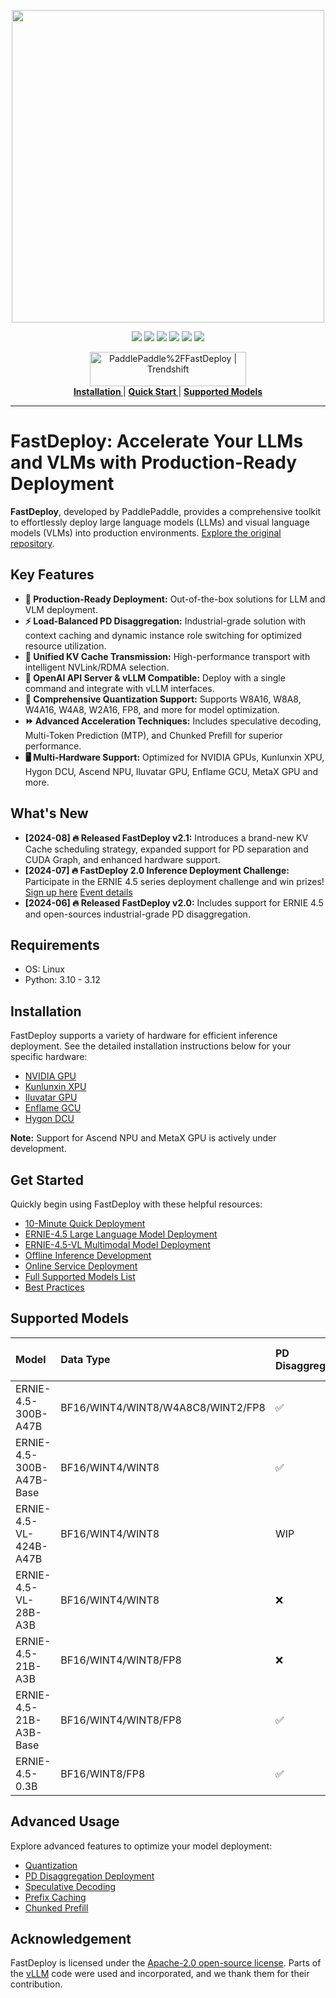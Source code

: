 <p align="center">
  <a href="https://github.com/PaddlePaddle/FastDeploy/releases"><img src="https://github.com/user-attachments/assets/42b0039f-39e3-4279-afda-6d1865dfbffb" width="500"></a>
</p>

<p align="center">
  <a href=""><img src="https://img.shields.io/badge/python-3.10-aff.svg"></a>
  <a href=""><img src="https://img.shields.io/badge/os-linux-pink.svg"></a>
  <a href="https://github.com/PaddlePaddle/FastDeploy/graphs/contributors"><img src="https://img.shields.io/github/contributors/PaddlePaddle/FastDeploy?color=9ea"></a>
  <a href="https://github.com/PaddlePaddle/FastDeploy/commits"><img src="https://img.shields.io/github/commit-activity/m/PaddlePaddle/FastDeploy?color=3af"></a>
  <a href="https://github.com/PaddlePaddle/FastDeploy/issues"><img src="https://img.shields.io/github/issues/PaddlePaddle/FastDeploy?color=9cc"></a>
  <a href="https://github.com/PaddlePaddle/FastDeploy/stargazers"><img src="https://img.shields.io/github/stars/PaddlePaddle/FastDeploy?color=ccf"></a>
</p>

<p align="center">
  <a href="https://trendshift.io/repositories/4046" target="_blank"><img src="https://trendshift.io/api/badge/repositories/4046" alt="PaddlePaddle%2FFastDeploy | Trendshift" style="width: 250px; height: 55px;" width="250" height="55"/></a>
  </br>
  <a href="https://paddlepaddle.github.io/FastDeploy/get_started/installation/nvidia_gpu/"><b> Installation </b></a> |
  <a href="https://paddlepaddle.github.io/FastDeploy/get_started/quick_start"><b> Quick Start </b></a> |
  <a href="https://paddlepaddle.github.io/FastDeploy/supported_models/"><b> Supported Models </b></a>
</p>

--------------------------------------------------------------------------------

# FastDeploy: Accelerate Your LLMs and VLMs with Production-Ready Deployment

**FastDeploy**, developed by PaddlePaddle, provides a comprehensive toolkit to effortlessly deploy large language models (LLMs) and visual language models (VLMs) into production environments.  [Explore the original repository](https://github.com/PaddlePaddle/FastDeploy).

## Key Features

*   **🚀 Production-Ready Deployment:** Out-of-the-box solutions for LLM and VLM deployment.
*   **⚡ Load-Balanced PD Disaggregation:** Industrial-grade solution with context caching and dynamic instance role switching for optimized resource utilization.
*   **🔄 Unified KV Cache Transmission:** High-performance transport with intelligent NVLink/RDMA selection.
*   **🤝 OpenAI API Server & vLLM Compatible:** Deploy with a single command and integrate with vLLM interfaces.
*   **🧮 Comprehensive Quantization Support:** Supports W8A16, W8A8, W4A16, W4A8, W2A16, FP8, and more for model optimization.
*   **⏩ Advanced Acceleration Techniques:** Includes speculative decoding, Multi-Token Prediction (MTP), and Chunked Prefill for superior performance.
*   **🖥️ Multi-Hardware Support:** Optimized for NVIDIA GPUs, Kunlunxin XPU, Hygon DCU, Ascend NPU, Iluvatar GPU, Enflame GCU, MetaX GPU and more.

## What's New

*   **[2024-08] 🔥 Released FastDeploy v2.1:** Introduces a brand-new KV Cache scheduling strategy, expanded support for PD separation and CUDA Graph, and enhanced hardware support.
*   **[2024-07] 🔥 FastDeploy 2.0 Inference Deployment Challenge:** Participate in the ERNIE 4.5 series deployment challenge and win prizes! [Sign up here](https://www.wjx.top/vm/meSsp3L.aspx#) [Event details](https://github.com/PaddlePaddle/FastDeploy/discussions/2728)
*   **[2024-06] 🔥 Released FastDeploy v2.0:** Includes support for ERNIE 4.5 and open-sources industrial-grade PD disaggregation.

## Requirements

*   OS: Linux
*   Python: 3.10 - 3.12

## Installation

FastDeploy supports a variety of hardware for efficient inference deployment.  See the detailed installation instructions below for your specific hardware:

*   [NVIDIA GPU](https://paddlepaddle.github.io/FastDeploy/get_started/installation/nvidia_gpu.md)
*   [Kunlunxin XPU](https://paddlepaddle.github.io/FastDeploy/get_started/installation/kunlunxin_xpu.md)
*   [Iluvatar GPU](https://paddlepaddle.github.io/FastDeploy/get_started/installation/iluvatar_gpu.md)
*   [Enflame GCU](https://paddlepaddle.github.io/FastDeploy/get_started/installation/Enflame_gcu.md)
*   [Hygon DCU](https://paddlepaddle.github.io/FastDeploy/get_started/installation/hygon_dcu.md)

**Note:**  Support for Ascend NPU and MetaX GPU is actively under development.

## Get Started

Quickly begin using FastDeploy with these helpful resources:

*   [10-Minute Quick Deployment](https://paddlepaddle.github.io/FastDeploy/get_started/quick_start.md)
*   [ERNIE-4.5 Large Language Model Deployment](https://paddlepaddle.github.io/FastDeploy/get_started/ernie-4.5.md)
*   [ERNIE-4.5-VL Multimodal Model Deployment](https://paddlepaddle.github.io/FastDeploy/get_started/ernie-4.5-vl.md)
*   [Offline Inference Development](https://paddlepaddle.github.io/FastDeploy/docs/offline_inference.md)
*   [Online Service Deployment](https://paddlepaddle.github.io/FastDeploy/docs/online_serving/README.md)
*   [Full Supported Models List](https://paddlepaddle.github.io/FastDeploy/docs/supported_models.md)
*   [Best Practices](https://paddlepaddle.github.io/FastDeploy/docs/best_practices/README.md)

## Supported Models

| Model                       | Data Type                                     | PD Disaggregation | Chunked Prefill | Prefix Caching |  MTP | CUDA Graph | Maximum Context Length |
| :-------------------------- | :--------------------------------------------- | :---------------- | :-------------- | :------------- | :--- | :--------- | :--------------------- |
| ERNIE-4.5-300B-A47B          | BF16/WINT4/WINT8/W4A8C8/WINT2/FP8             | ✅                | ✅              | ✅             | ✅   | ✅         | 128K                   |
| ERNIE-4.5-300B-A47B-Base     | BF16/WINT4/WINT8                               | ✅                | ✅              | ✅             | ❌   | ✅         | 128K                   |
| ERNIE-4.5-VL-424B-A47B       | BF16/WINT4/WINT8                               | WIP               | ✅              | WIP            | ❌   | WIP        | 128K                   |
| ERNIE-4.5-VL-28B-A3B         | BF16/WINT4/WINT8                               | ❌                | ✅              | WIP            | ❌   | WIP        | 128K                   |
| ERNIE-4.5-21B-A3B            | BF16/WINT4/WINT8/FP8                           | ❌                | ✅              | ✅             | ✅   | ✅         | 128K                   |
| ERNIE-4.5-21B-A3B-Base       | BF16/WINT4/WINT8/FP8                           | ✅                | ✅              | ✅             | ❌   | ✅         | 128K                   |
| ERNIE-4.5-0.3B               | BF16/WINT8/FP8                                 | ✅                | ✅              | ✅             | ❌   | ✅         | 128K                   |

## Advanced Usage

Explore advanced features to optimize your model deployment:

*   [Quantization](https://paddlepaddle.github.io/FastDeploy/docs/quantization/README.md)
*   [PD Disaggregation Deployment](https://paddlepaddle.github.io/FastDeploy/docs/features/disaggregated.md)
*   [Speculative Decoding](https://paddlepaddle.github.io/FastDeploy/docs/features/speculative_decoding.md)
*   [Prefix Caching](https://paddlepaddle.github.io/FastDeploy/docs/features/prefix_caching.md)
*   [Chunked Prefill](https://paddlepaddle.github.io/FastDeploy/docs/features/chunked_prefill.md)

## Acknowledgement

FastDeploy is licensed under the [Apache-2.0 open-source license](./LICENSE). Parts of the [vLLM](https://github.com/vllm-project/vllm) code were used and incorporated, and we thank them for their contribution.